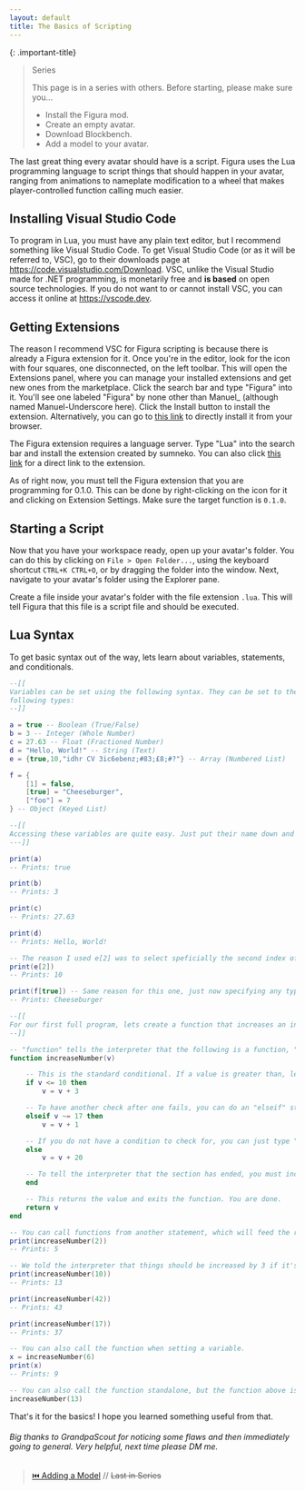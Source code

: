 ```yaml
---
layout: default
title: The Basics of Scripting
---
```


{: .important-title}
> Series
> 
> This page is in a series with others. Before starting, please make sure you...
> 
> - Install the Figura mod.
> - Create an empty avatar.
> - Download Blockbench.
> - Add a model to your avatar.

The last great thing every avatar should have is a script. Figura uses the Lua programming language to script things that should happen in your avatar, ranging from animations to nameplate modification to a wheel that makes player-controlled function calling much easier.

## Installing Visual Studio Code

To program in Lua, you must have any plain text editor, but I recommend something like Visual Studio Code. To get Visual Studio Code (or as it will be referred to, VSC), go to their downloads page at <https://code.visualstudio.com/Download>. VSC, unlike the Visual Studio made for .NET programming, is monetarily free and **is based** on open source technologies. If you do not want to or cannot install VSC, you can access it online at <https://vscode.dev>.

## Getting Extensions

The reason I recommend VSC for Figura scripting is because there is already a Figura extension for it. Once you're in the editor, look for the icon with four squares, one disconnected, on the left toolbar. This will open the Extensions panel, where you can manage your installed extensions and get new ones from the marketplace. Click the search bar and type "Figura" into it. You'll see one labeled "Figura" by none other than Manuel_ (although named Manuel-Underscore here). Click the Install button to install the extension. Alternatively, you can go to [this link](https://marketplace.visualstudio.com/items?itemName=Manuel-Underscore.figura) to directly install it from your browser.

The Figura extension requires a language server. Type "Lua" into the search bar and install the extension created by sumneko. You can also click [this link](https://marketplace.visualstudio.com/items?itemName=sumneko.lua) for a direct link to the extension. 

As of right now, you must tell the Figura extension that you are programming for 0.1.0. This can be done by right-clicking on the icon for it and clicking on Extension Settings. Make sure the target function is `0.1.0`.

## Starting a Script

Now that you have your workspace ready, open up your avatar's folder. You can do this by clicking on `File > Open Folder...`, using the keyboard shortcut `CTRL+K CTRL+O`, or by dragging the folder into the window. Next, navigate to your avatar's folder using the Explorer pane.

Create a file inside your avatar's folder with the file extension `.lua`. This will tell Figura that this file is a script file and should be executed.

## Lua Syntax

To get basic syntax out of the way, lets learn about variables, statements, and conditionals.

```lua
--[[
Variables can be set using the following syntax. They can be set to the 
following types:
--]]

a = true -- Boolean (True/False)
b = 3 -- Integer (Whole Number)
c = 27.63 -- Float (Fractioned Number)
d = "Hello, World!" -- String (Text)
e = {true,10,"idhr CV 3ic6ebenz;#83;£8;#?"} -- Array (Numbered List)

f = {
    [1] = false,
    [true] = "Cheeseburger",
    ["foo"] = 7
} -- Object (Keyed List)
```

```lua
--[[
Accessing these variables are quite easy. Just put their name down and their contents will be there instead.
---]]

print(a)
-- Prints: true

print(b)
-- Prints: 3

print(c)
-- Prints: 27.63

print(d)
-- Prints: Hello, World!

-- The reason I used e[2] was to select speficially the second index of the array, which was 10.
print(e[2])
-- Prints: 10

print(f[true]) -- Same reason for this one, just now specifying any type.
-- Prints: Cheeseburger
```

```lua
--[[
For our first full program, lets create a function that increases an input variable by 3 only if the input is less than or equal to 10. If the input fails the first check and is not specifically 17, it is increased by 1. If it fails both checks, increase the number by 20. After everything, return the output.
--]]

-- "function" tells the interpreter that the following is a function, "increaseNumber()" is the name of our function, and v is the input variable.
function increaseNumber(v)

    -- This is the standard conditional. If a value is greater than, less than, exactly, or not exactly than another value, do a thing.
    if v <= 10 then 
        v = v + 3

    -- To have another check after one fails, you can do an "elseif" statement. It will not check if the first conditional succeeds.
    elseif v ~= 17 then
        v = v + 1

    -- If you do not have a condition to check for, you can just type "else".
    else
        v = v + 20

    -- To tell the interpreter that the section has ended, you must include an "end".
    end

    -- This returns the value and exits the function. You are done.
    return v
end

-- You can call functions from another statement, which will feed the return value like any other variable.
print(increaseNumber(2))
-- Prints: 5

-- We told the interpreter that things should be increased by 3 if it's *at most* 10. 10 is at most 10, so it gets increased by 3.
print(increaseNumber(10))
-- Prints: 13

print(increaseNumber(42))
-- Prints: 43

print(increaseNumber(17))
-- Prints: 37

-- You can also call the function when setting a variable.
x = increaseNumber(6)
print(x)
-- Prints: 9

-- You can also call the function standalone, but the function above isn't built for it.
increaseNumber(13)
```

That's it for the basics! I hope you learned something useful from that.

###### Big thanks to GrandpaScout for noticing some flaws and then immediately going to general. Very helpful, next time please DM me.

> [⏮️ Adding a Model](https://github.com/Slymeball/figura-wiki/wiki/Adding-a-Model) // ~~Last in Series~~